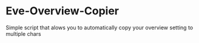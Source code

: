 # Eve-Overview-Copier
Simple script that alows you to automatically copy your overview setting to multiple chars
